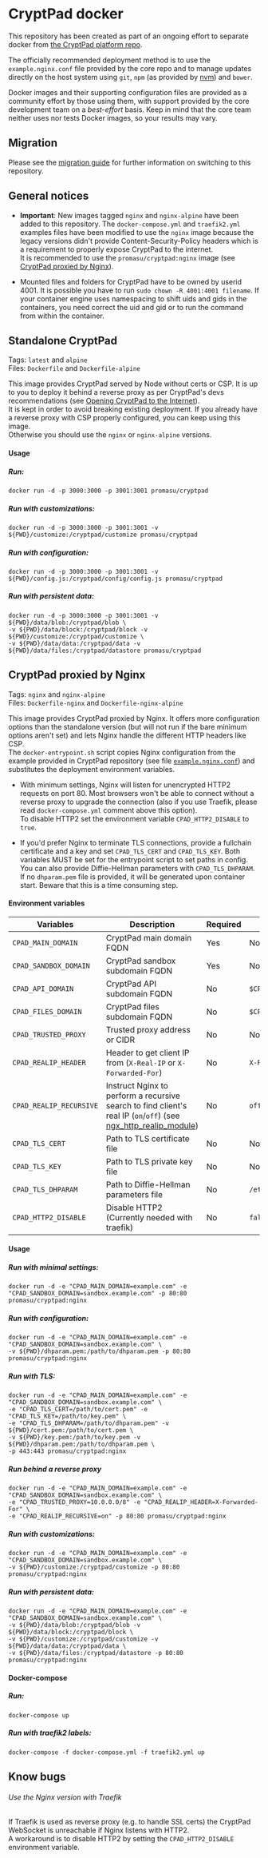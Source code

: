 # CryptPad docker  

This repository has been created as part of an ongoing effort to separate docker from [the CryptPad platform repo](https://github.com/xwiki-labs/cryptpad).

The officially recommended deployment method is to use the `example.nginx.conf` file provided by the core repo and to manage updates directly on the host system using `git`, `npm` (as provided by [nvm](https://github.com/nvm-sh/nvm)) and `bower`.

Docker images and their supporting configuration files are provided as a community effort by those using them, with support provided by the core development team on a _best-effort_ basis. Keep in mind that the core team neither uses nor tests Docker images, so your results may vary.

## Migration
Please see the [migration guide](MIGRATION.md) for further information on switching to this repository.  

## General notices  
* **Important**: New images tagged `nginx` and `nginx-alpine` have been added to this repository. The `docker-compose.yml` and `traefik2.yml` examples files have been modified to use the `nginx` image because the legacy versions didn't provide Content-Security-Policy headers which is a requirement to properly expose CryptPad to the internet.  
It is recommended to use the `promasu/cryptpad:nginx` image (see [CryptPad proxied by Nginx](#cryptpad-proxied-by-nginx)).  

* Mounted files and folders for CryptPad have to be owned by userid 4001. It is possible you have to run `sudo chown -R 4001:4001 filename`. If your container engine uses namespacing to shift uids and gids in the containers, you need correct the uid and gid or to run the command from within the container.  

## Standalone CryptPad  
Tags: `latest` and `alpine`  
Files: `Dockerfile` and `Dockerfile-alpine`  

This image provides CryptPad served by Node without certs or CSP. It is up to you to deploy it behind a reverse proxy as per CryptPad's devs recommendations (see [Opening CryptPad to the Internet](https://github.com/xwiki-labs/cryptpad/wiki/Installation-guide#opening-cryptpad-to-the-internet)).  
It is kept in order to avoid breaking existing deployment.
If you already have a reverse proxy with CSP properly configured, you can keep using this image.  
Otherwise you should use the `nginx` or `nginx-alpine` versions.

#### Usage  

##### Run:  
```
docker run -d -p 3000:3000 -p 3001:3001 promasu/cryptpad
```  

##### Run with customizations:  
```
docker run -d -p 3000:3000 -p 3001:3001 -v ${PWD}/customize:/cryptpad/customize promasu/cryptpad
```  

##### Run with configuration:  
```
docker run -d -p 3000:3000 -p 3001:3001 -v ${PWD}/config.js:/cryptpad/config/config.js promasu/cryptpad
```  

##### Run with persistent data:  
```
docker run -d -p 3000:3000 -p 3001:3001 -v ${PWD}/data/blob:/cryptpad/blob \
-v ${PWD}/data/block:/cryptpad/block -v ${PWD}/customize:/cryptpad/customize \
-v ${PWD}/data/data:/cryptpad/data -v ${PWD}/data/files:/cryptpad/datastore promasu/cryptpad
```

## CryptPad proxied by Nginx  
Tags: `nginx` and `nginx-alpine`  
Files: `Dockerfile-nginx` and `Dockerfile-nginx-alpine`  

This image provides CryptPad proxied by Nginx. It offers more configuration options than the standalone version (but will not run if the bare minimum options aren't set) and lets Nginx handle the different HTTP headers like CSP.  
The `docker-entrypoint.sh` script copies Nginx configuration from the example provided in CryptPad repository (see file [`example.nginx.conf`](https://github.com/xwiki-labs/cryptpad/blob/main/docs/example.nginx.conf)) and substitutes the deployment environment variables.

* With minimum settings, Nginx will listen for unencrypted HTTP2 requests on port 80. Most browsers won't be able to connect without a reverse proxy to upgrade the connection (also if you use Traefik, please read `docker-compose.yml` comment above this option).  
To disable HTTP2 set the environment variable `CPAD_HTTP2_DISABLE` to `true`.  

* If you'd prefer Nginx to terminate TLS connections, provide a fullchain certificate and a key and set `CPAD_TLS_CERT` and `CPAD_TLS_KEY`. Both variables MUST be set for the entrypoint script to set paths in config. You can also provide Diffie-Hellman parameters with `CPAD_TLS_DHPARAM`. If no `dhparam.pem` file is provided, it will be generated upon container start. Beware that this is a time consuming step.  

#### Environment variables  

| Variables | Description | Required | Default |
| --- | --- | --- | --- |
| `CPAD_MAIN_DOMAIN` | CryptPad main domain FQDN | Yes | None |
| `CPAD_SANDBOX_DOMAIN` | CryptPad sandbox subdomain FQDN | Yes | None |
| `CPAD_API_DOMAIN` | CryptPad API subdomain FQDN| No | `$CPAD_MAIN_DOMAIN` |
| `CPAD_FILES_DOMAIN` | CryptPad files subdomain FQDN | No | `$CPAD_MAIN_DOMAIN` |
| `CPAD_TRUSTED_PROXY` | Trusted proxy address or CIDR | No | None |
| `CPAD_REALIP_HEADER`| Header to get client IP from (`X-Real-IP` or `X-Forwarded-For`) | No | `X-Real-IP` |
| `CPAD_REALIP_RECURSIVE`| Instruct Nginx to perform a recursive search to find client's real IP (`on`/`off`) (see [ngx_http_realip_module](https://nginx.org/en/docs/http/ngx_http_realip_module.html)) | No | `off` |
| `CPAD_TLS_CERT` | Path to TLS certificate file | No | None |
| `CPAD_TLS_KEY` | Path to TLS private key file | No | None |
| `CPAD_TLS_DHPARAM` | Path to Diffie-Hellman parameters file | No | `/etc/nginx/dhparam.pem` |
| `CPAD_HTTP2_DISABLE` | Disable HTTP2 (Currently needed with traefik) | No | `false` |

#### Usage

##### Run with minimal settings:  
```
docker run -d -e "CPAD_MAIN_DOMAIN=example.com" -e "CPAD_SANDBOX_DOMAIN=sandbox.example.com" -p 80:80 promasu/cryptpad:nginx
```  

##### Run with configuration:
```
docker run -d -e "CPAD_MAIN_DOMAIN=example.com" -e "CPAD_SANDBOX_DOMAIN=sandbox.example.com" \
-v ${PWD}/dhparam.pem:/path/to/dhparam.pem -p 80:80 promasu/cryptpad:nginx
```

##### Run with TLS:  
```
docker run -d -e "CPAD_MAIN_DOMAIN=example.com" -e "CPAD_SANDBOX_DOMAIN=sandbox.example.com" \
-e "CPAD_TLS_CERT=/path/to/cert.pem" -e "CPAD_TLS_KEY=/path/to/key.pem" \
-e "CPAD_TLS_DHPARAM=/path/to/dhparam.pem" -v ${PWD}/cert.pem:/path/to/cert.pem \
-v ${PWD}/key.pem:/path/to/key.pem -v ${PWD}/dhparam.pem:/path/to/dhparam.pem \
-p 443:443 promasu/cryptpad:nginx
```  

##### Run behind a reverse proxy  
```
docker run -d -e "CPAD_MAIN_DOMAIN=example.com" -e "CPAD_SANDBOX_DOMAIN=sandbox.example.com" \
-e "CPAD_TRUSTED_PROXY=10.0.0.0/8" -e "CPAD_REALIP_HEADER=X-Forwarded-For" \
-e "CPAD_REALIP_RECURSIVE=on" -p 80:80 promasu/cryptpad:nginx
```  

##### Run with customizations:  
```
docker run -d -e "CPAD_MAIN_DOMAIN=example.com" -e "CPAD_SANDBOX_DOMAIN=sandbox.example.com" \
-v ${PWD}/customize:/cryptpad/customize -p 80:80 promasu/cryptpad:nginx
```

##### Run with persistent data:  
```
docker run -d -e "CPAD_MAIN_DOMAIN=example.com" -e "CPAD_SANDBOX_DOMAIN=sandbox.example.com" \
-v ${PWD}/data/blob:/cryptpad/blob -v ${PWD}/data/block:/cryptpad/block \
-v ${PWD}/customize:/cryptpad/customize -v ${PWD}/data/data:/cryptpad/data \
-v ${PWD}/data/files:/cryptpad/datastore -p 80:80 promasu/cryptpad:nginx
```

#### Docker-compose

##### Run:
`docker-compose up`

##### Run with traefik2 labels:
`docker-compose -f docker-compose.yml -f traefik2.yml up`  

## Know bugs  
###### Use the Nginx version with Traefik
If Traefik is used as reverse proxy (e.g. to handle SSL certs) the CryptPad WebSocket is unreachable if Nginx listens with HTTP2.  
A workaround is to disable HTTP2 by setting the `CPAD_HTTP2_DISABLE` environment variable.  

